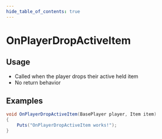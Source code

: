 ```yaml
---
hide_table_of_contents: true
---
```


# OnPlayerDropActiveItem

## Usage

* Called when the player drops their active held item
* No return behavior

## Examples

```csharp title=""
void OnPlayerDropActiveItem(BasePlayer player, Item item)
{
    Puts("OnPlayerDropActiveItem works!");
}
```

